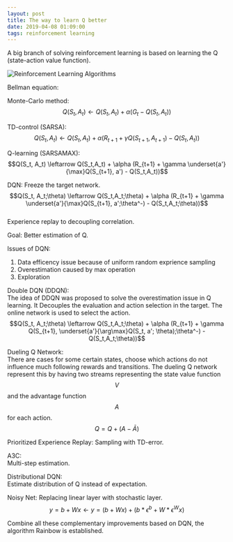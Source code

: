 ```yaml
---
layout: post
title: The way to learn Q better
date: 2019-04-08 01:09:00
tags: reinforcement learning
---
```


A big branch of solving reinforcement learning is based on learning the Q (state-action value function).  

![Reinforcement Learning Algorithms]({{'/images/deepQ.jpg'|relative_url}})

Bellman equation:


Monte-Carlo method:  
$$Q(S_t, A_t) \leftarrow Q(S_t, A_t) + \alpha (G_t - Q(S_t, A_t))$$

TD-control (SARSA):  
$$Q(S_t, A_t) \leftarrow Q(S_t,A_t) + \alpha (R_{t+1} + \gamma Q(S_{t+1},A_{t+1}) - Q(S_t,A_t))$$  

Q-learning (SARSAMAX):  
$$Q(S_t, A_t) \leftarrow Q(S_t,A_t) + \alpha (R_{t+1} + \gamma \underset{a'}{\max}Q(S_{t+1}, a') - Q(S_t,A_t))$$  


DQN:
Freeze the target network.
$$Q(S_t, A_t;\theta) \leftarrow Q(S_t,A_t;\theta) + \alpha (R_{t+1} + \gamma \underset{a'}{\max}Q(S_{t+1}, a';\theta^-) - Q(S_t,A_t;\theta))$$  
Experience replay to decoupling correlation.  

Goal:
Better estimation of Q.

Issues of DQN:  
1. Data efficency issue because of uniform random exprience sampling  
2. Overestimation caused by max operation  
3. Exploration  

Double DQN (DDQN):  
The idea of DDQN was proposed to solve the overestimation issue in Q learning. It Decouples the evaluation and action selection in the target. The online network is used to select the action.
$$Q(S_t, A_t;\theta) \leftarrow Q(S_t,A_t;\theta) + \alpha (R_{t+1} + \gamma Q(S_{t+1}, \underset{a'}{\arg\max}Q(S_t, a'; \theta);\theta^-) - Q(S_t,A_t;\theta))$$  

Dueling Q Network:  
There are cases for some certain states, choose which actions do not influence much following rewards and transitions. The dueling Q network represent this by having two streams representing the state value function $$V$$ and the advantage function $$A$$ for each action.
$$Q = Q + (A - \bar{A})$$

Prioritized Experience Replay:
Sampling with TD-error.

A3C:  
Multi-step estimation.

Distributional DQN:  
Estimate distribution of Q instead of expectation.

Noisy Net:
Replacing linear layer with stochastic layer.
$$y = b+Wx \leftarrow y = (b+Wx) + (b*\epsilon^b + W*\epsilon^Wx)$$

Combine all these complementary improvements based on DQN, the algorithm Rainbow is established.



